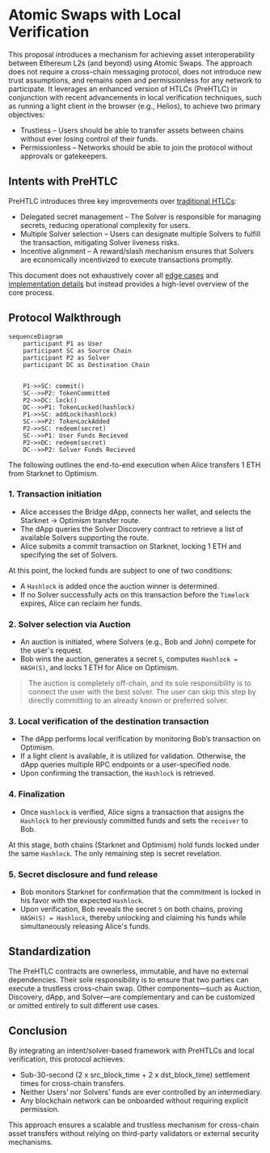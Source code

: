 # Atomic Swaps with Local Verification

This proposal introduces a mechanism for achieving asset interoperability between Ethereum L2s (and beyond) using Atomic Swaps. The approach does not require a cross-chain messaging protocol, does not introduce new trust assumptions, and remains open and permissionless for any network to participate. It leverages an enhanced version of HTLCs (PreHTLC) in conjunction with recent advancements in local verification techniques, such as running a light client in the browser (e.g., Helios), to achieve two primary objectives:

- Trustless – Users should be able to transfer assets between chains without ever losing control of their funds.
- Permissionless – Networks should be able to join the protocol without approvals or gatekeepers.

## Intents with PreHTLC

PreHTLC introduces three key improvements over [traditional HTLCs](https://en.bitcoin.it/wiki/Hash_Time_Locked_Contracts):  

- Delegated secret management – The Solver is responsible for managing secrets, reducing operational complexity for users.  
- Multiple Solver selection – Users can designate multiple Solvers to fulfill the transaction, mitigating Solver liveness risks.  
- Incentive alignment – A reward/slash mechanism ensures that Solvers are economically incentivized to execute transactions promptly.  

This document does not exhaustively cover all [edge cases](https://docs.train.tech/protocol-spec/edge-cases) and [implementation details](https://docs.train.tech) but instead provides a high-level overview of the core process.

## Protocol Walkthrough

```mermaid
sequenceDiagram
    participant P1 as User
    participant SC as Source Chain
    participant P2 as Solver
    participant DC as Destination Chain


    P1->>SC: commit()
    SC-->>P2: TokenCommitted
    P2->>DC: lock()
    DC-->>P1: TokenLocked(hashlock)
    P1->>SC: addLock(hashlock)
    SC-->>P2: TokenLockAdded
    P2->>SC: redeem(secret)
    SC-->>P1: User Funds Recieved 
    P2->>DC: redeem(secret)
    DC-->>P2: Solver Funds Recieved
```

The following outlines the end-to-end execution when Alice transfers 1 ETH from Starknet to Optimism.  

### 1. Transaction initiation

- Alice accesses the Bridge dApp, connects her wallet, and selects the Starknet → Optimism transfer route.  
- The dApp queries the Solver Discovery contract to retrieve a list of available Solvers supporting the route.  
- Alice submits a commit transaction on Starknet, locking 1 ETH and specifying the set of Solvers.  

At this point, the locked funds are subject to one of two conditions:  

- A `Hashlock` is added once the auction winner is determined.  
- If no Solver successfully acts on this transaction before the `Timelock` expires, Alice can reclaim her funds.  

### 2. Solver selection via Auction

- An auction is initiated, where Solvers (e.g., Bob and John) compete for the user's request.
- Bob wins the auction, generates a secret `S`, computes `Hashlock = HASH(S)`, and locks 1 ETH for Alice on Optimism.  

> The auction is completely off-chain, and its sole responsibility is to connect the user with the best solver. The user can skip this step by directly committing to an already known or preferred solver.

### 3. Local verification of the destination transaction

- The dApp performs local verification by monitoring Bob’s transaction on Optimism.  
- If a light client is available, it is utilized for validation. Otherwise, the dApp queries multiple RPC endpoints or a user-specified node.
- Upon confirming the transaction, the `Hashlock` is retrieved.

### 4. Finalization

- Once `Hashlock` is verified, Alice signs a transaction that assigns the `Hashlock` to her previously committed funds and sets the `receiver` to Bob.  

At this stage, both chains (Starknet and Optimism) hold funds locked under the same `Hashlock`. The only remaining step is secret revelation.  

### 5. Secret disclosure and fund release

- Bob monitors Starknet for confirmation that the commitment is locked in his favor with the expected `Hashlock`.  
- Upon verification, Bob reveals the secret `S` on both chains, proving `HASH(S) = Hashlock`, thereby unlocking and claiming his funds while simultaneously releasing Alice's funds.  

## Standardization

The PreHTLC contracts are ownerless, immutable, and have no external dependencies. Their sole responsibility is to ensure that two parties can execute a trustless cross-chain swap. Other components—such as Auction, Discovery, dApp, and Solver—are complementary and can be customized or omitted entirely to suit different use cases.

## Conclusion

By integrating an intent/solver-based framework with PreHTLCs and local verification, this protocol achieves:  

- Sub-30-second (2 x src_block_time + 2 x dst_block_time) settlement times for cross-chain transfers.
- Neither Users’ nor Solvers’ funds are ever controlled by an intermediary.  
- Any blockchain network can be onboarded without requiring explicit permission.  

This approach ensures a scalable and trustless mechanism for cross-chain asset transfers without relying on third-party validators or external security mechanisms.
